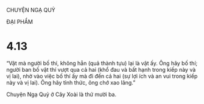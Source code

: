 CHUYỆN NGẠ QUỶ

ĐẠI PHẨM

# 4.13

“Vật mà người bố thí, không hẳn (quả thành tựu) lại là vật ấy. Ông hãy bố thí; người ban bố vật thí vượt qua cả hai (khổ đau và bất hạnh trong kiếp này và vị lai), nhờ vào việc bố thí ấy mà đi đến cả hai (sự lợi ích và an vui trong kiếp này và vị lai). Ông hãy tỉnh thức, ông chớ xao lãng.”

Chuyện Ngạ Quỷ ở Cây Xoài là thứ mười ba.
